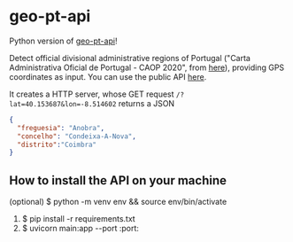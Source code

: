 # geo-pt-api
 
Python version of [geo-pt-api](https://github.com/jfoclpf/geo-pt-api)!

Detect official divisional administrative regions of Portugal ("Carta Administrativa Oficial de Portugal - CAOP 2020", from [here](http://mapas.dgterritorio.pt/ATOM-download/CAOP-Cont/Cont_AAD_CAOP2020.zip)), providing GPS coordinates as input. You can use the public API [here](https://geo-pt-api.ew.r.appspot.com/docs).

It creates a HTTP server, whose GET request `/?lat=40.153687&lon=-8.514602` returns a JSON

```json
{
  "freguesia": "Anobra",
  "concelho": "Condeixa-A-Nova",
  "distrito":"Coimbra"
}
```

## How to install the API on your machine

(optional) $ python -m venv env && source env/bin/activate

1. $ pip install -r requirements.txt
2. $ uvicorn main:app --port :port:
